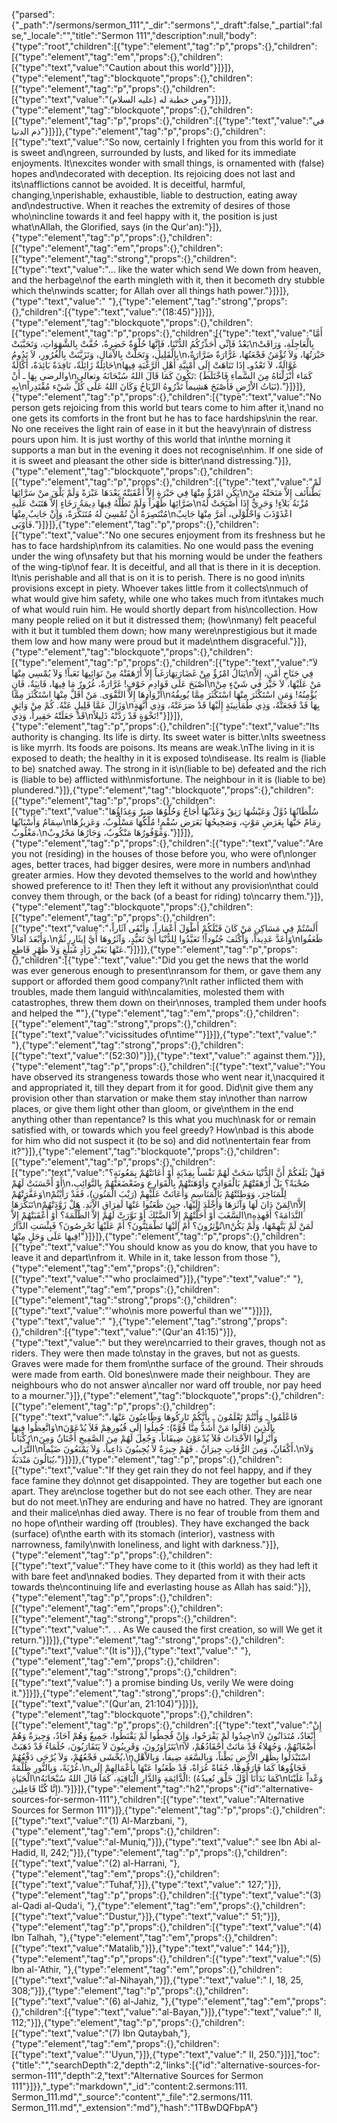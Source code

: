 {"parsed":{"_path":"/sermons/sermon_111","_dir":"sermons","_draft":false,"_partial":false,"_locale":"","title":"Sermon 111","description":null,"body":{"type":"root","children":[{"type":"element","tag":"p","props":{},"children":[{"type":"element","tag":"em","props":{},"children":[{"type":"text","value":"Caution about this world"}]}]},{"type":"element","tag":"blockquote","props":{},"children":[{"type":"element","tag":"p","props":{},"children":[{"type":"text","value":"ومن خطبة له (عليه السلام)"}]}]},{"type":"element","tag":"blockquote","props":{},"children":[{"type":"element","tag":"p","props":{},"children":[{"type":"text","value":"في ذم الدنيا"}]}]},{"type":"element","tag":"p","props":{},"children":[{"type":"text","value":"So now, certainly I frighten you from this world for it is sweet and\ngreen, surrounded by lusts, and liked for its immediate enjoyments. It\nexcites wonder with small things, is ornamented with (false) hopes and\ndecorated with deception. Its rejoicing does not last and its\nafflictions cannot be avoided. It is deceitful, harmful, changing,\nperishable, exhaustible, liable to destruction, eating away and\ndestructive. When it reaches the extremity of desires of those who\nincline towards it and feel happy with it, the position is just what\nAllah, the Glorified, says (in the Qur'an):"}]},{"type":"element","tag":"p","props":{},"children":[{"type":"element","tag":"em","props":{},"children":[{"type":"element","tag":"strong","props":{},"children":[{"type":"text","value":"... like the water which send We down from heaven, and the herbage\nof the earth mingleth with it, then it becometh dry stubble which the\nwinds scatter; for Allah over all things hath power."}]}]},{"type":"text","value":" "},{"type":"element","tag":"strong","props":{},"children":[{"type":"text","value":"(18:45)"}]}]},{"type":"element","tag":"blockquote","props":{},"children":[{"type":"element","tag":"p","props":{},"children":[{"type":"text","value":"أَمَّا بَعْدُ فَإِنِّي أُحَذِّرُكُمُ الدُّنْيَا، فَإِنَّهَا حُلْوَةٌ خَضِرِةٌ، حُفَّتْ بِالشَّهَوَاتِ، وَتَحَبَّبَتْ\nبِالْعَاجِلَةِ، وَرَاقَتْ بِالْقَلِيلِ، وَتَحَلَّتْ بِالاْمَالِ، وَتَزَيَّنَتْ بِالْغُرُورِ، لاَ تَدُومُ\nحَبْرَتُهَا، وَلاَ تُؤْمَنُ فَجْعَتُهَا، غَرَّارَةٌ ضَرَّارَةٌ، حَائِلَةٌ زَائِلَةٌ، نَافِدَةٌ بَائِدَةٌ، أَكَّالَةٌ\nغَوَّالَةٌ، لاَ تَعْدُوـ إِذَا تَنَاهَتْ إِلَى أُمْنِيَّةِ أَهْلِ الرَّغْبَةِ فِيهَا والرضى بِهَا ـ أَنْ\nتَكُونَ كَمَا قَالَ اللهُ سُبْحَانَهُ وتعالى: (كَمَاء أَنْزَلْنَاهُ مِنَ السَّماَءِ فَاخْتَلَطَ بِهِ\nنَبَاتُ الاْرْضِ فَأَصْبَحَ هَشِيماً تَذْرُوهُ الرِّيَاحُ وَكَانَ اللهُ عَلَى كُلِّ شَيْء مُقْتَدِراً)."}]}]},{"type":"element","tag":"p","props":{},"children":[{"type":"text","value":"No person gets rejoicing from this world but tears come to him after it,\nand no one gets its comforts in the front but he has to face hardships\nin the rear. No one receives the light rain of ease in it but the heavy\nrain of distress pours upon him. It is just worthy of this world that in\nthe morning it supports a man but in the evening it does not recognise\nhim. If one side of it is sweet and pleasant the other side is bitter\nand distressing."}]},{"type":"element","tag":"blockquote","props":{},"children":[{"type":"element","tag":"p","props":{},"children":[{"type":"text","value":"لَمْ يَكُنِ امْرُؤٌ مِنْهَا فِي حَبْرَةٍ إِلاَّ أَعْقَبَتْهُ بَعْدَهَا عَبْرَةً وَلَمْ يَلْقَ منْ سَرَّائِهَا\nبَطْناًئف إِلاَّ مَنَحَتْهُ مِنْ ضَرَّائِهَا ظَهْراً وَلَمْ تَطُلَّهُ فِيهَا دِيمَةُ رَخَاءٍ إِلاَّ هَتَنَتْ عَلَيهِ\nمُزْنَةُ بَلاَءٍ! وَحَرِيٌّ إِذَا أَصْبَحَتْ لَهُ مُنْتَصِرَةً أَنْ تُمْسِيَ لَهُ مُتَنَكِّرَةً، وَإِنْ جَانِبٌ مِنْهَا\nاعْذَوْذَبَ وَاحْلَوْلَى، أَمَرَّ مِنْهَا جَانِبٌ فَأَوْبَى."}]}]},{"type":"element","tag":"p","props":{},"children":[{"type":"text","value":"No one secures enjoyment from its freshness but he has to face hardship\nfrom its calamities. No one would pass the evening under the wing of\nsafety but that his morning would be under the feathers of the wing-tip\nof fear. It is deceitful, and all that is there in it is deception. It\nis perishable and all that is on it is to perish. There is no good in\nits provisions except in piety. Whoever takes little from it collects\nmuch of what would give him safety, while one who takes much from it\ntakes much of what would ruin him. He would shortly depart from his\ncollection. How many people relied on it but it distressed them; (how\nmany) felt peaceful with it but it tumbled them down; how many were\nprestigious but it made them low and how many were proud but it made\nthem disgraceful."}]},{"type":"element","tag":"blockquote","props":{},"children":[{"type":"element","tag":"p","props":{},"children":[{"type":"text","value":"لاَ يَنَالُ امْرُؤٌ مِنْ غَضَارَتِهَارَغَباً إِلاَّ أَرْهَقَتْهُ مِنْ نَوَائِبِهَا تَعَباً! وَلاَ يُمْسِي مِنْهَا\nفِي جَنَاحِ أَمْنٍ، إِلاَّ أَصْبَحَ عَلَى قَوَادِمِ خَوْفٍ! غَرَّارَةٌ، غُرُورٌ مَا فِيهَا، فَانِيَةٌ، فَانٍ\nمَنْ عَلَيْهَا، لاَ خَيْرَ في شَيْءٍ مِنْ أَزْوَادِهَا إِلاَّ التَّقْوَى. مَنْ أَقَلَّ مِنْهَا اسْتَكْثَرَ مِمَّا\nيُؤْمِنُهُ! وَمَنِ اسْتَكْثَرَ مِنْهَا اسْتَكْثَرَ مِمَّا يُوبِقُهُ وَزَالَ عَمَّا قَلِيلٍ عَنْهُ. كُمْ مِنْ وَاثِقٍ\nبِهَا قَدْ فَجَعَتْهُ، وَذِي طُمَأْنِينَةٍ إِلَيْهَا قَدْ صَرَعَتْهُ، وَذِي أُبَّهَةٍ قَدْ جَعَلَتْهُ حَقِيراً، وَذِي\nنَخْوَةٍ قَدْ رَدَّتْهُ ذَلِيلاً!"}]}]},{"type":"element","tag":"p","props":{},"children":[{"type":"text","value":"Its authority is changing. Its life is dirty. Its sweet water is bitter.\nIts sweetness is like myrrh. Its foods are poisons. Its means are weak.\nThe living in it is exposed to death; the healthy in it is exposed to\ndisease. Its realm is (liable to be) snatched away. The strong in it is\n(liable to be) defeated and the rich is (liable to be) afflicted with\nmisfortune. The neighbour in it is (liable to be) plundered."}]},{"type":"element","tag":"blockquote","props":{},"children":[{"type":"element","tag":"p","props":{},"children":[{"type":"text","value":"سُلْطَانُهَا دُوَّلٌ وَعَيْشُهَا رَنِقٌ وَعَذْبُهَا أُجَاجٌ وَحُلْوُهَا صَبِرٌ وَغِذَاؤُهَا سِمَامٌ وَأَسْبَابُهَا\nرِمَامٌ حَيُّهَا بِعَرَضِ مَوْتٍ، وَصَحِيحُهَا بَعَرَضِ سُقْمٍ! مُلْكُهَا مَسْلُوبٌ، وَعَزِيزُهَا مَغْلُوبٌ،\nوَمَوْفُورُهَا مَنْكُوبٌ، وَجَارُهَا مَحْرُوبٌ."}]}]},{"type":"element","tag":"p","props":{},"children":[{"type":"text","value":"Are you not (residing) in the houses of those before you, who were of\nlonger ages, better traces, had bigger desires, were more in numbers and\nhad greater armies. How they devoted themselves to the world and how\nthey showed preference to it! Then they left it without any provision\nthat could convey them through, or the back (of a beast for riding) to\ncarry them."}]},{"type":"element","tag":"blockquote","props":{},"children":[{"type":"element","tag":"p","props":{},"children":[{"type":"text","value":"أَلَسْتُمْ فِي مَسَاكِنِ مَنْ كَانَ قَبْلَكُمْ أَطْوَلَ أَعْمَاراً، وَأَبْقَى آثَاراً، وَأَبْعَدَ آمَالاً،\nوَأَعَدَّ عَدِيداً، وَأَكْثَفَ جُنُوداً! تَعَبَّدُوا لِلدُّنْيَا أَيَّ تَعَبُّدٍ، وَآثَرُوهَا أَيَّ إِيثَارٍ، ثُمَّ\nظَعَفُوا عَنْهَا بَغَيْرِ زَادٍ مُبَلِّغٍ وَلاَ ظَهْرٍ قَاطِعٍ."}]}]},{"type":"element","tag":"p","props":{},"children":[{"type":"text","value":"Did you get the news that the world was ever generous enough to present\nransom for them, or gave them any support or afforded them good company?\nIt rather inflicted them with troubles, made them languid with\ncalamities, molested them with catastrophes, threw them down on their\nnoses, trampled them under hoofs and helped the **\"**"},{"type":"element","tag":"em","props":{},"children":[{"type":"element","tag":"strong","props":{},"children":[{"type":"text","value":"vicissitudes of\ntime\""}]}]},{"type":"text","value":" "},{"type":"element","tag":"strong","props":{},"children":[{"type":"text","value":"(52:30)"}]},{"type":"text","value":" against them."}]},{"type":"element","tag":"p","props":{},"children":[{"type":"text","value":"You have observed its strangeness towards those who went near it,\nacquired it and appropriated it, till they depart from it for good. Did\nit give them any provision other than starvation or make them stay in\nother than narrow places, or give them light other than gloom, or give\nthem in the end anything other than repentance? Is this what you much\nask for or remain satisfied with, or towards which you feel greedy? How\nbad is this abode for him who did not suspect it (to be so) and did not\nentertain fear from it?"}]},{"type":"element","tag":"blockquote","props":{},"children":[{"type":"element","tag":"p","props":{},"children":[{"type":"text","value":"فَهَلْ بَلَغَكُمْ أَنَّ الدُّنْيَا سَخَتْ لَهُمْ نَفْساً بِفِدْيَةٍ أَوْ أَعَانَتْهُمْ بِمَعُونَةٍ؟ أَوْ أَحْسَنَتْ لَهُمْ\nصُحْبَةً؟ بَلْ أَرْهَقَتْهُمْ بَالْفَوَادِحِ وَأوْهَنَتْهُمْ بِالْقَوَارِعِ وَضَعْضَعَتْهُمْ بِالنَّوَائِبِ، وَعَفَّرَتْهُمْ\nلِلْمَنَاخِرَ، وَوَطِئَتْهُمْ بَالْمَنَاسِمِ وَأَعَانَتْ عَلَيْهِمْ (رَيْبَ الْمَنُونِ)، فَقَدْ رَأَيْتُمْ تَنَكُّرَهَا\nلِمَنْ دَانَ لَهَا وَآثَرَهَا وَأَخْلَدَ إِلَيْهَا، حِينَ ظَعَنُوا عَنْهَا لَفِرَاقِ الاْبَدِ. هَلْ زَوَّدَتْهُمْ\nإِلاَّ السَّغَبَ أَوْ أَحَلَّتْهُمْ إِلاَّ الضَّنْكَ أوْ نَوَّرَتْ لَهُمْ إِلاَّ الظُّلْمَةَ؟ أَوْ أَعْقَبَتْهُمْ إِلاَّ\nالنَّدَامَةَ؟ أَفَهذِهِ تُؤْثِرُونَ؟ أَمْ إِلَيْهَا تَطْمَئِنُّونَ؟ أَمْ عَلَيْهَا تَحْرِصُونَ؟ فَبِئْسَتِ الدَّارُ\nلَمَنْ لَمْ يَتَّهِمْهَا، وَلَمْ يَكُنْ فِيهَا عَلَى وَجَلٍ مِنْهَا!"}]}]},{"type":"element","tag":"p","props":{},"children":[{"type":"text","value":"You should know as you do know, that you have to leave it and depart\nfrom it. While in it, take lesson from those "},{"type":"element","tag":"em","props":{},"children":[{"type":"text","value":"\"who proclaimed"}]},{"type":"text","value":" "},{"type":"element","tag":"em","props":{},"children":[{"type":"element","tag":"strong","props":{},"children":[{"type":"text","value":"'who\nis more powerful than we'\""}]}]},{"type":"text","value":" "},{"type":"element","tag":"strong","props":{},"children":[{"type":"text","value":"(Qur'an 41:15)"}]},{"type":"text","value":" but they were\ncarried to their graves, though not as riders. They were then made to\nstay in the graves, but not as guests. Graves were made for them from\nthe surface of the ground. Their shrouds were made from earth. Old bones\nwere made their neighbour. They are neighbours who do not answer a\ncaller nor ward off trouble, nor pay heed to a mourner."}]},{"type":"element","tag":"blockquote","props":{},"children":[{"type":"element","tag":"p","props":{},"children":[{"type":"text","value":"فَاعْلَمُوا ـ وَأَنْتُمْ تَعْلَمُونَ ـ بِأَنَّكُمْ تَارِكُوهَا وَظَاعِنُونَ عَنْهَا، وَاتَّعِظُوا فِيهَا\nبِالَّذِينَ (قَالُوا مَنْ أَشَدُّ مِنَّا قُوَّةً): حُمِلُوا إِلَى قُبُورِهِمْ فَلاَ يُدْعَوْنَ رُكْبَاناً\nوَأُنْزِلُوا الاْجْدَاثَ فَلاَ يُدْعَوْنَ ضِيفَاناً، وَجُعِلَ لَهُمْ مِنَ الصَّفِيحِ أَجْنَانٌ وَمِنَ التُّرَابِ\nأَكْفَانٌ، وَمِنَ الرُّفَاتِ جِيرَانٌ . فَهُمْ جِيرَةٌ لاَ يُجِيبُونَ دَاعِياً، وَلاَ يَمْنَعُونَ ضَيْماً،\nوَلاَ يُبَالُونَ مَنْدَبَةً،"}]}]},{"type":"element","tag":"p","props":{},"children":[{"type":"text","value":"If they get rain they do not feel happy, and if they face famine they do\nnot get disappointed. They are together but each one apart. They are\nclose together but do not see each other. They are near but do not meet.\nThey are enduring and have no hatred. They are ignorant and their malice\nhas died away. There is no fear of trouble from them and no hope of\ntheir warding off (troubles). They have exchanged the back (surface) of\nthe earth with its stomach (interior), vastness with narrowness, family\nwith loneliness, and light with darkness."}]},{"type":"element","tag":"p","props":{},"children":[{"type":"text","value":"They have come to it (this world) as they had left it with bare feet and\nnaked bodies. They departed from it with their acts towards the\ncontinuing life and everlasting house as Allah has said:"}]},{"type":"element","tag":"p","props":{},"children":[{"type":"element","tag":"em","props":{},"children":[{"type":"element","tag":"strong","props":{},"children":[{"type":"text","value":". . . As We caused the first creation, so will We get it return."}]}]},{"type":"element","tag":"strong","props":{},"children":[{"type":"text","value":"(It is"}]},{"type":"text","value":" "},{"type":"element","tag":"em","props":{},"children":[{"type":"element","tag":"strong","props":{},"children":[{"type":"text","value":") a promise binding Us, verily We were doing it."}]}]},{"type":"element","tag":"strong","props":{},"children":[{"type":"text","value":"(Qur'an, 21:104)"}]}]},{"type":"element","tag":"blockquote","props":{},"children":[{"type":"element","tag":"p","props":{},"children":[{"type":"text","value":"إِنْ جِيدُوا لَمْ يَفْرَحُوا، وَإِنْ قُحِطُوا لَمْ يَقْنَطُوا، جَمِيعٌ وَهُمْ آحَادٌ، وَجِيرَةٌ وَهُمْ\nأَبْعَادٌ، مُتَدَانُونَ لاَ يَتَزَاوَرُونَ، وَقَرِيبُونَ لاَ يَتَقَارَبُونَ، حُلَمَاءُ قَدْ ذَهَبَتْ\nأَضْغَانُهُمْ، وَجُهَلاءُ قَدْ مَاتَتْ أَحْقَادُهُمْ، لاَ يُخْشَى فَجْعُهُمْ، وَلاَ يُرْجَى دَفْعُهُمْ،\nاسْتَبْدَلُوا بِظَهْرِ الاْرْضِ بَطْناً، وَبِالسَّعَةِ ضِيقاً، وَبِالاْهْلِ غُرْبَةً، وَبِالنُّورِ ظُلْمَةً،\nفَجَاؤُوهَا كَمَا فَارَقُوهَا، حُفَاةً عُرَاةً، قَدْ ظَعَنُوا عَنْهَا بِأَعْمَالِهِمْ إِلَى الْحَيَاةِ\nالْدَّائِمَةِ وَالدَّارِ الْبَاقِيَةِ، كَمَا قَالَ اللهُ سُبْحَانَهُ: (كَمَا بَدَأْنَا أَوَّلَ خَلْق نُعِيدُهُ\nوَعْداً عَلَيْنَا إِنَّا كُنَّا فَاعِلِينَ)."}]}]},{"type":"element","tag":"h2","props":{"id":"alternative-sources-for-sermon-111"},"children":[{"type":"text","value":"Alternative Sources for Sermon 111"}]},{"type":"element","tag":"p","props":{},"children":[{"type":"text","value":"(1) Al-Marzbani, "},{"type":"element","tag":"em","props":{},"children":[{"type":"text","value":"al-Muniq,"}]},{"type":"text","value":" see Ibn Abi al-Hadid, II, 242;"}]},{"type":"element","tag":"p","props":{},"children":[{"type":"text","value":"(2) al-Harrani, "},{"type":"element","tag":"em","props":{},"children":[{"type":"text","value":"Tuhaf,"}]},{"type":"text","value":" 127;"}]},{"type":"element","tag":"p","props":{},"children":[{"type":"text","value":"(3) al-Qadi al-Quda'i, "},{"type":"element","tag":"em","props":{},"children":[{"type":"text","value":"Dustur,"}]},{"type":"text","value":" 51;"}]},{"type":"element","tag":"p","props":{},"children":[{"type":"text","value":"(4) Ibn Talhah, "},{"type":"element","tag":"em","props":{},"children":[{"type":"text","value":"Matalib,"}]},{"type":"text","value":" 144;"}]},{"type":"element","tag":"p","props":{},"children":[{"type":"text","value":"(5) Ibn al-'Athir, "},{"type":"element","tag":"em","props":{},"children":[{"type":"text","value":"al-Nihayah,"}]},{"type":"text","value":" I, 18, 25, 308;"}]},{"type":"element","tag":"p","props":{},"children":[{"type":"text","value":"(6) al-Jahiz, "},{"type":"element","tag":"em","props":{},"children":[{"type":"text","value":"al-Bayan,"}]},{"type":"text","value":" II, 112;"}]},{"type":"element","tag":"p","props":{},"children":[{"type":"text","value":"(7) Ibn Qutaybah,"},{"type":"element","tag":"em","props":{},"children":[{"type":"text","value":"'Uyun,"}]},{"type":"text","value":" II, 250."}]}],"toc":{"title":"","searchDepth":2,"depth":2,"links":[{"id":"alternative-sources-for-sermon-111","depth":2,"text":"Alternative Sources for Sermon 111"}]}},"_type":"markdown","_id":"content:2.sermons:111. Sermon_111.md","_source":"content","_file":"2.sermons/111. Sermon_111.md","_extension":"md"},"hash":"1TBwDQFbpA"}
